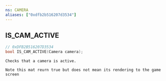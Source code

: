 ```yaml
---
ns: CAMERA
aliases: ["0xdfb2b516207d3534"]
---
```

## IS_CAM_ACTIVE

```c
// 0xDFB2B516207D3534
bool IS_CAM_ACTIVE(Camera camera);
```

```
Checks that a camera is active.

Note this mat reurn true but does not mean its rendering to the game screen
```
